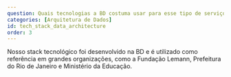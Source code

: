 ```yaml
---
question: Quais tecnologias a BD costuma usar para esse tipo de serviço?
categories: [Arquitetura de Dados]
id: tech_stack_data_architecture
order: 3
---
```


Nosso stack tecnológico foi desenvolvido na BD e é utilizado como referência em grandes organizações, como a Fundação Lemann, Prefeitura do Rio de Janeiro e Ministério da Educação.